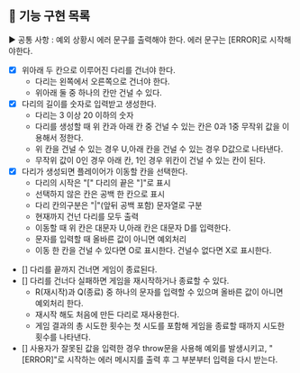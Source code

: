 ## 🚀 기능 구현 목록

▶ 공통 사항 : 예외 상황시 에러 문구를 출력해야 한다. 에러 문구는 [ERROR]로 시작해야한다.


- [x] 위아래 두 칸으로 이루어진 다리를 건너야 한다.
   * 다리는 왼쪽에서 오른쪽으로 건너야 한다.
   * 위아래 둘 중 하나의 칸만 건널 수 있다.
- [x] 다리의 길이를  숫자로 입력받고 생성한다.
    * 다리는 3 이상 20 이하의 숫자
    * 다리를 생성할 때 위 칸과 아래 칸 중 건널 수 있는 칸은 0과 1중 무작위 값을 이용해서 정한다.
    * 위 칸을 건널 수 있는 경우 U,아래 칸을 건널 수 있는 경우 D값으로 나타낸다.
    * 무작위 값이 0인 경우 아래 칸, 1인 경우 위칸이 건널 수 있는 칸이 된다.
- [x] 다리가 생성되면 플레이어가 이동할 칸을 선택한다.
    * 다리의 시작은 "[" 다리의 끝은 "]"로 표시
    * 선택하지 않은 칸은 공백 한 칸으로 표시
    * 다리 칸의구분은 "|"(앞뒤 공백 포함) 문자열로 구분
    * 현재까지 건넌 다리를 모두 출력
    * 이동할 때 위 칸은 대문자 U,아래 칸은 대문자 D를 입력한다.
    * 문자를 입력할 때 올바른 값이 아니면 예외처리
    * 이동 한 칸을 건널 수 있다면 O로 표시한다. 건널수 없다면 X로 표시한다.
- [] 다리를 끝까지 건너면 게임이 종료된다.
- [] 다리를 건너다 실패하면 게임을 재시작하거나 종료할 수 있다.
    * R(재시작)과 Q(종료) 중 하나의 문자를 입력할 수 있으며 올바른 값이 아니면 예외처리 한다.
    * 재시작 해도 처음에 만든 다리로 재사용한다.
    * 게임 결과의 총 시도한 횟수는 첫 시도를 포함해 게임을 종료할 때까지 시도한 횟수를 나타낸다.
- [] 사용자가 잘못된 값을 입력한 경우 throw문을 사용해 예외를 발생시키고, "[ERROR]"로 시작하는 에러 메시지를 출력 후 그 부분부터 입력을 다시 받는다.